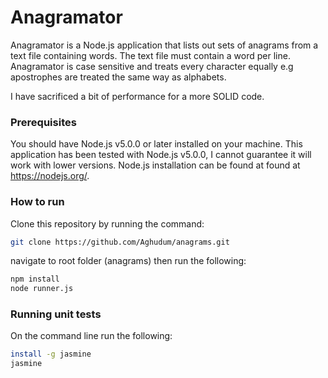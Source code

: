 # Anagramator
Anagramator is a Node.js application that lists out sets of anagrams from a text file containing words. The text file must contain a word per line.
Anagramator is case sensitive and treats every character equally e.g apostrophes are treated the same way as alphabets.

I have sacrificed a bit of performance for a more SOLID code.

### Prerequisites
You should have Node.js v5.0.0 or later installed on your machine. This application has been tested with Node.js v5.0.0, I cannot guarantee it will work with lower versions.
Node.js installation can be found at found at https://nodejs.org/.

### How to run

Clone this repository by running the command: 
```sh
git clone https://github.com/Aghudum/anagrams.git
```
navigate to root folder (anagrams) then run the following:
 ```sh
npm install
node runner.js  
```
### Running unit tests
On the command line run the following:
```sh
install -g jasmine
jasmine
```
